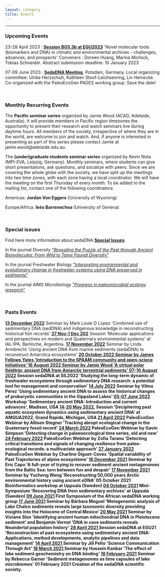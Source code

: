 ```yaml
---
layout: category
title: Events
---
```


---

<div class="intro">
<h3 class="section-title underline">Upcoming Events</h3>
<p>23-28 April 2023 : <a href="https://meetingorganizer.copernicus.org/EGU23/session/45007" target="_blank"><b>Session BG5.3b at EGU2023</b></a> 'Novel molecular tools (biomarkers and DNA) in climatic and environmental archives – challenges, advances, and prospects' Conveners : Doreen Huang, Marina Morlock, Tobias Schneider. Abstract submission deadline: 10 January 2023</p> 
<p>07-09 June 2023 : <a href="https://docs.google.com/document/d/13tvQSsiWDWVYNwo638D9ByT3cKc1HLZsXTSC_3GRtSY/edit?usp=sharing" target="_blank"><b>SedaDNA Meeting</b></a>, Potsdam, Germany. Local organizing committee: Ulrike Herzschuh, Kathleen Stoof-Leichsenring, Liv Heinecke. Co-organized with the PaleoEcoGen PAGES working group.  Save the date!</p> 

<br>  
 
 <h3 class="section-title underline">Monthly Recurring Events</h3>

 <p> The <b>Pacific seminar series</b> organized by Jamie Wood (ACAD, Adelaide, Australia). It will provide members in Pacific region timezones the opportunity to present their research and watch seminars live during daytime hours. All members of the society, irrespective of where they are in the world, are welcome to join and watch. And, if anyone is interested in presenting as part of this series please contact Jamie at jamie.wood@adelaide.edu.au.</p>  
 
 <p> The <b>(under)graduate students seminar series</b> organized by Kevin Nota (MPI-EVA, Leipzig, Germany). Monthly seminars, where students can give short presentations, ask questions, and socialize with peers. Since we are covering the whole globe with the society, we have split up the meetings into two time zones, with each zone having a local coordinator. We will have the meeting on the first Thursday of every month. To be added to the mailing list, contact one of the following coordinators: </p>
 <p>Americas: <b>Jordan Von Eggers</b> (University of Wyoming)</p>
 <p>Europe/Africa: <b>Inès Barrenechea </b>(University of Geneva)</p>
 <br>
 
<h3 class="section-title underline">Special issues</h3> 
<p>Find here more information about sedaDNA <a href="/category/si.html" target="_blank"><b>Special Issues</b></a>.</p>
<p>In the journal Diversity <a href="https://www.mdpi.com/journal/diversity/special_issues/ancient_faunal_diversity" target="_blank">"<i>Revealing the Puzzle of the Past through Ancient Biomolecules: From Wild to Tame Faunal Diversity</i>"</a></p>
<p>In the journal Freshwater Biology <a href="https://ercapo.wixsite.com/sedadna-society/specialissue" target="_blank">"<i>Interpreting environmental and evolutionary change in freshwater systems using DNA preserved in sediments</i>"</a></p>
<p>In the journal AIMS Microbiology <a href="https://www.aimspress.com/aimsmicro/article/6064/special-articles" target="_blank">"<i>Progress in paleomicrobial ecology research</i>"</a></p>
<br>  
 
<h3 class="section-title underline">Pasts Events</h3>
<p>
 <a href="https://www.youtube.com/watch?v=MvtUTwxw7CU" target="_blank"><b>13 December 2022</b></a> Seminar by Mark Louie D Lopez 'Combined use of sedimentary DNA (sedDNA) and indigenous knowledge in reconstructing historical fish records' <a href="https://www.ial-ipa2022.com/" target="_blank"><b>27 Nov-1 Dec 202</b></a> Session 'Molecular applications and perspectives on modern and Quaternary environmental systems' at IAL-IPA, Bariloche, Argentina. 
 <a href="https://www.youtube.com/watch?v=glktZ_Ilvuw" target="_blank"><b>17 November 2022</b></a> Seminar by Linda Armbrecht 'Using ancient DNA from marine sediments (sedaDNA) to reconstruct Antarctica ecosystems' <a href="https://www.youtube.com/watch?v=8kR3qYcEBh8" target="_blank"><b>20 October 2022</b</a> Seminar by James Fellows Yates 'Introduction to the SPAAM community and open-sciece initiatives' <b>16 August 2022</b> Seminar by Jamie Wood 'A virtual polar fieldtrip: ancient DNA from Antarctic terrestrial sediments' <a href="https://www.sil2022.org/" target="_blank"><b>07-10 August 2022</b></a> Session sedaDNA at SIL2022 'Studying the long-term dynamic of freshwater ecosystems through sedimentary DNA research: a potential tool for management and conservation' <a href="https://www.youtube.com/watch?v=wv-epbUOENw" target="_blank"><b>14 July 2022</b></a> Seminar by Vilma Pérez 'Using sedimentary ancient DNA to assess the historical changes of prokaryotic communities in the Gippsland Lakes' <a href="https://sites.google.com/wisc.edu/amqua2022-madison/workshops-and-field-trips?authuser=0/" target="_blank"><b>05-07 June 2022</b></a> Workshop 'Sedimentary ancient DNA: Introduction and current advances', Madison, USA <a href="https://jasm2022.aquaticsocieties.org/" target="_blank"><b>14-20 May 2022</b></a>, Session 'Deciphering past aquatic ecosystem dynamics using sedimentary ancient DNA' at AMQUA2022, Grand Rapids, Michigan, USA <a href="https://www.youtube.com/watch?v=4qN5l6zI0nk" target="_blank"><b>21 April 2022</b></a> PaleoEcoGen Webinar by Allison Stegner 'Tracking abrupt ecological change in the Quaternary fossil record' <a href="https://www.youtube.com/watch?v=Ub34JUDSvZI" target="_blank"><b>24 March 2022</b></a> PaleoEcoGen Webinar by Gavin Simpson 'Detecting change in palaeoecological time series, old and new' <a href="https://www.youtube.com/watch?v=AymIeFz1PwE" target="_blank"><b>24 February 2022</b></a> PaleoEcoGen Webinar by Zofia Taranu 'Detecting critical transitions and signals of changing resilience from paleo-ecological records: a multivariate approach' <a href="https://www.youtube.com/watch?v=OIGkvi7IwV0" target="_blank"><b>27 January 2022</b></a> PaleoEcoGen Webinar by Charline Giguet-Covex 'Spatial variability of Past Trajectories of alpine ecosystems' <a href="https://www.youtube.com/watch?v=wv-epbUOENw" target="_blank"><b>16 December 2021</b></a> Seminar by Eric Capo 'A full-year of trying to recover sediment ancient metagenomes from the Baltic Sea: torn between fun and despair' <a href="https://www.youtube.com/watch?v=uvcxcCdyEr8" target="_blank"><b>17 November 2021</b></a> Seminar by Yucheng Wang 'Reconstructing 50,000 years Arctic environmental history using ancient eDNA' <b>05 October 2021</b> Bioinformatics workshop at Uppsala (Sweden) <a href="https://www.youtube.com/watch?v=-57oTu1CrpU" target="_blank"><b>04 October 2021</b></a> Mini-Symposium 'Recovering DNA from sedimentary archives' at Uppsala (Sweden) <a href="https://www.youtube.com/watch?v=17sp_5l928s" target="_blank"><b>09 June 2021</b></a> First Symposium of the African sedaDNA working group <a href="https://www.youtube.com/watch?v=ioBCcIICxwQ" target="_blank"><b>17 June 2021</b></a> Seminar by Bárbara Moguel 'Metagenomic analysis of Lake Chalco sediments reveals large taxonomic diversity providing insights into the Holocene of Central Mexico' <a href="https://www.youtube.com/watch?v=0QYkxPMCQuk" target="_blank"><b>20 May 2021</b></a> Seminar by Viviane Slon 'Identifying ancient human mitochondrial DNA in Pleistocene sediment' and Benjamin Vernot 'DNA in cave sediments reveals Neandertal population history' <a href="https://meetingorganizer.copernicus.org/EGU21/session/38812" target="_blank"><b>28 April 2021 </b></a>  Session sedaDNA at EGU21 'Reconstruction of past ecosystems using sedimentary ancient DNA: Applications, method developments, analytic pipelines and data management' <a href="https://www.youtube.com/watch?v=ZPYRj8lIn-c" target="_blank"><b>14 April 2021 </b></a> Seminar by Jill Pelto 'Science Communication Through Art' <a href="https://www.youtube.com/watch?v=59ZmHbODaUk" target="_blank"><b>18 March 2021 </b></a> Seminar by Hussein Kanbar 'The effect of lake sediment geochemistry on DNA binding' <a href="https://www.youtube.com/watch?v=0xt41PY25Xs" target="_blank"><b>18 February 2021</b></a> Seminar by Rebecca Garner 'Sediment metagenomes as time capsules of lake microbiomes' <b>01 February 2021</b> Creation of the sedaDNA scientific society.</p>
</div>
